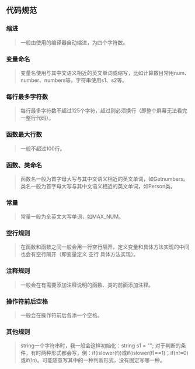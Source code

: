 ## 代码规范
### 缩进
> 一般由使用的编译器自动缩进，为四个字符数。

### 变量命名
> 变量名使用与其中文语义相近的英文单词或缩写，比如计算数目常用num、number、numbers等，字符串使用s1、s2等。

### 每行最多字符数
> 每行最多字符数不超过125个字符，超过则必须换行（即整个屏幕无法看完一整行代码）。

### 函数最大行数
> 一般不超过100行。

### 函数、类命名
> 函数名一般为首字母大写与其中文语义相近的英文单词，如Getnumbers。
> 类名一般为首字母大写与其中文语义相近的英文单词，如Person类。

### 常量
> 常量一般为全英文大写单词，如MAX_NUM。

### 空行规则
> 在函数和函数之间一般会用一行空行隔开，定义变量和具体方法实现的中间也会有空行隔开（即变量定义 空行 具体方法实现）。

### 注释规则
> 一般会在有需要添加注释说明的函数、类的前面添加注释。

### 操作符前后空格
> 一般会在操作符前后各添一个空格。

### 其他规则
> string一个字符串时，我一般会这样初始化：string s1 = "";
>对于判断的条件，有时两种形式都会写，例：if(islower(f))或if(islower(f)==1)；if(n!=0)或if(!n)。可能随意写其中的一种判断形式，没有固定写哪一种。
